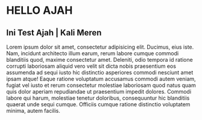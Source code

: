 # HELLO AJAH

## Ini Test Ajah | Kali Meren

Lorem ipsum dolor sit amet, consectetur adipisicing elit. Ducimus, eius iste. Nam, incidunt architecto illum earum, rerum labore cumque commodi blanditiis quod, maxime consectetur amet. Deleniti, odio tempora id ratione corrupti laboriosam aliquid vero velit sit dicta nobis praesentium eos assumenda ad sequi iusto hic distinctio asperiores commodi nesciunt amet ipsam atque! Eaque ratione voluptatum accusamus commodi autem veniam, fugiat vel iusto et rerum consectetur molestiae laboriosam quod natus quam quis dolor aperiam repudiandae ut praesentium impedit dolores. Commodi labore qui harum, molestiae tenetur doloribus, consequuntur hic blanditiis quaerat unde sequi cumque. Officiis cumque ratione distinctio voluptatem minima, autem facilis.
